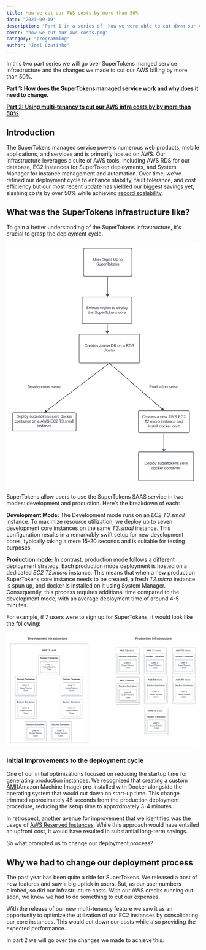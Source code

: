 ```yaml
---
title: How we cut our AWS costs by more than 50%
date: "2023-09-19"
description: "Part 1 in a series of  how we were able to cut down our AWS infrastructure costs by more than 50%"
cover: "how-we-cut-our-aws-costs.png"
category: "programming"
author: "Joel Coutinho"
---
```


In this two part series we will go over SuperTokens manged service infrastructure and the changes we made to cut our AWS billing by more than 50%. 

**Part 1: How does the SuperTokens managed service work and why does it need to change.**

[**Part 2: Using multi-tenancy to cut our AWS infra costs by by more than 50%**](./how-we-cut-our-aws-costs-part-2/)

## Introduction

The SuperTokens managed service powers numerous web products, mobile applications, and services and is primarily hosted on AWS. Our infrastructure leverages a suite of AWS tools, including AWS RDS for our database, EC2 instances for SuperToken deployments, and System Manager for instance management and automation. Over time, we've refined our deployment cycle to enhance stability, fault tolerance, and cost efficiency but our most recent update has yielded our biggest savings yet, slashing costs by over 50% while achieving [record scalability](https://twitter.com/supertokensio/status/1701600309397852270). 


## What was the SuperTokens infrastructure like?

To gain a better understanding of the SuperTokens infrastructure, it's crucial to grasp the deployment cycle. 

![SuperTokens Deployment process](./supertokens-deployment-process.png)

SuperTokens allow users to use the SuperTokens SAAS service in two modes: development and production. Here’s the breakdown of each:

**Development Mode:**
The Development mode runs on an *EC2 T3.small* instance. To maximize resource utilization, we deploy up to seven development core instances on the same *T3.small* instance. This configuration results in a remarkably swift setup for new development cores, typically taking a mere 15-20 seconds and is suitable for testing purposes.

**Production mode:**
In contrast, production mode follows a different deployment strategy. Each production mode deployment is hosted on a dedicated *EC2 T2.micro* instance. This means that when a new production SuperTokens core instance needs to be created, a fresh *T2.micro* instance is spun up, and docker is installed on it using System Manager. Consequently, this process requires additional time compared to the development mode, with an average deployment time of around 4-5 minutes.


For example, if 7 users were to sign up for SuperTokens, it would look like the following:

![SuperTokens example Infrastructure](./supertokens-example-infrastructure.png)

### Initial Improvements to the deployment cycle

One of our initial optimizations focused on reducing the startup time for generating production instances. We recognized that creating a custom [AMI](https://docs.aws.amazon.com/AWSEC2/latest/UserGuide/AMIs.html)(Amazon Machine Image) pre-installed with Docker alongside the operating system that would cut down on start-up time. This change trimmed approximately 45 seconds from the production deployment procedure, reducing the setup time to approximately 3-4 minutes.

In retrospect, another avenue for improvement that we identified was the usage of [AWS Reserved Instances](https://aws.amazon.com/ec2/pricing/reserved-instances/). While this approach would have entailed an upfront cost, it would have resulted in substantial long-term savings.

So what prompted us to change our deployment process?

## Why we had to change our deployment process
The past year has been quite a ride for SuperTokens. We released a host of new features and saw a big uptick in users. But, as our user numbers climbed, so did our infrastructure costs. With our AWS credits running out soon, we knew we had to do something to cut our expenses.

With the release of our new multi-tenancy feature we saw it as an opportunity to optimize the utilization of our EC2 instances by consolidating our core instances. This would cut down our costs while also providing the expected performance.

In part 2 we will go over the changes we made to achieve this. 

